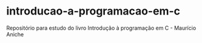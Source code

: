 # introducao-a-programacao-em-c
Repositório para estudo do livro Introdução à programação em C - Maurício Aniche
